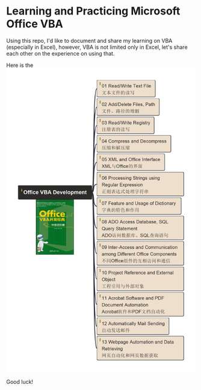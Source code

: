 # Learning and Practicing Microsoft Office VBA
 
Using this repo, I'd like to document and share my learning on VBA (especially in Excel), however, VBA is not limited only in Excel, let's share each other on the experience on using that.

Here is the ![Mindmap for Office VBA Development Book](/Office%20VBA%20Development.jpg)

Good luck!